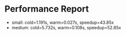 # Performance Report
- small: cold=1.191s, warm=0.027s, speedup=43.85x
- medium: cold=5.732s, warm=0.108s, speedup=52.85x